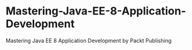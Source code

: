 # Mastering-Java-EE-8-Application-Development
Mastering Java EE 8 Application Development by Packt Publishing
